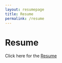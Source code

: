 ```yaml
---
layout: resumepage
title: Resume
permalink: /resume
---
```


# Resume

Click here for the <a href="https://drive.google.com/file/d/1841ztFEeW0p9WkRt8uKApAg6TKRELpWO/view?usp=sharing" target="_blank">Resume</a>